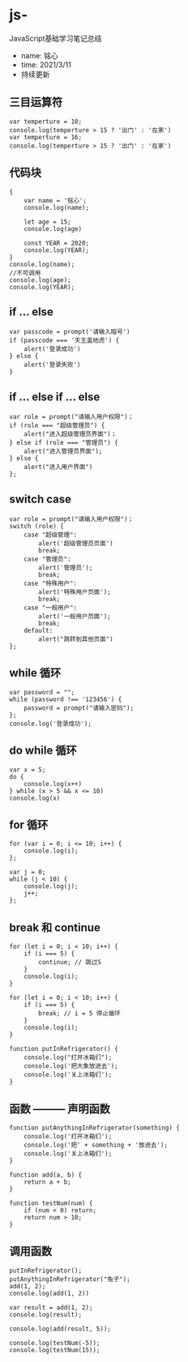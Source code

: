 # js-
JavaScript基础学习笔记总结

* name: 铭心 
* time: 2021/3/11
* 持续更新

三目运算符
--
    var temperture = 10;
    console.log(temperture > 15 ? '出门' : '在家')
    var temperture = 16;
    console.log(temperture > 15 ? '出门' : '在家')
代码块
--
    {
        var name = '铭心';
        console.log(name);

        let age = 15;
        console.log(age)

        const YEAR = 2020;
        console.log(YEAR);
    }
    console.log(name);
    //不可调用
    console.log(age);
    console.log(YEAR);
if ... else
---
    var passcode = prompt('请输入暗号')
    if (passcode === '天王盖地虎') {
        alert('登录成功')
    } else {
        alert('登录失败')
    }
if ... else if ... else
--
    var role = prompt("请输入用户权限")；
    if (role === "超级管理员") {
        alert("进入超级管理员界面")；
    } else if (role === "管理员") {
        alert("进入管理员界面");
    } else {
        alert("进入用户界面")
    };
switch case
--
    var role = prompt("请输入用户权限")；
    switch (role) {
        case "超级管理":
            alert('超级管理员页面')
            break;
        case "管理员":
            alert('管理员');
            break;
        case "特殊用户":
            alert('特殊用户页面');
            break;
        case "一般用户":
            alert('一般用户页面');
            break;
        default:
            alert("跳转到其他页面")
    };
while 循环
--
    var password = "";
    while (password !== '123456') {
        password = prompt("请输入密码");
    };
    console.log('登录成功');
do while 循环
--
    var x = 5;
    do {
        console.log(x++)
    } while (x > 5 && x <= 10)
    console.log(x)
for 循环
--
    for (var i = 0; i <= 10; i++) {
        console.log(i);
    };
    
    var j = 0;
    while (j < 10) {
        console.log(j);
        j++;
    };
    
break 和 continue
--
    for (let i = 0; i < 10; i++) {
        if (i === 5) {
            continue; // 跳过5
        }
        console.log(i);
    }
    
    for (let i = 0; i < 10; i++) {
        if (i === 5) {
            break; // i = 5 停止循环
        }
        console.log(i);
    }

    function putInRefrigerator() {
        console.log("打开冰箱们");
        console.log('把大象放进去');
        console.log('关上冰箱们');
    }
函数 ——— 声明函数
--
    function putAnythingInRefrigerator(something) {
        console.log('打开冰箱们');
        console.log('把' + something + '放进去');
        console.log('关上冰箱们');
    }

    function add(a, b) {
        return a + b;
    }

    function testNum(num) {
        if (num < 0) return;
        return num > 10;
    }
调用函数
--
    putInRefrigerator();
    putAnythingInRefrigerator("兔子");
    add(1, 2);
    console.log(add(1, 2))

    var result = add(1, 2);
    console.log(result);

    console.log(add(result, 5));

    console.log(testNum(-5));
    console.log(testNum(15));
